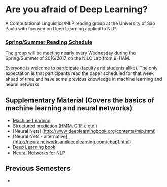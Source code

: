 # Are you afraid of Deep Learning?

A Computational Linguistics/NLP reading group at the University of São Paulo with focused on Deep Learning applied to NLP.

### [Spring/Summer Reading Schedule](https://github.com/edilsonacjr/DeepNILC/wiki/Spring-Summer-2016-2017-Reading-Schedule)

The group will be meeting nearly every Wednesday during the Spring/Summer of 2016/2017 on the NILC Lab from 9-11AM.

Everyone is welcome to participate (faculty and students alike). The only expectation is that participants read the paper scheduled for that week ahead of time and have some previous knowledge in machine learning and neural networks.

## Supplementary Material (Covers the basics of machine learning and neural networks)

* [Machine Learning](http://www.deeplearningbook.org/contents/ml.html)
* [Structured prediction (HMM, CRF e etc.)](https://www.cs.utah.edu/~piyush/teaching/structured_prediction.pdf)
* [Neural Nets] (http://www.deeplearningbook.org/contents/mlp.html)
* [Neural Nets - alternative] (http://neuralnetworksanddeeplearning.com/chap1.html)
* [Deep Learning book](http://www.deeplearningbook.org/)
* [Neural Networks for NLP](http://u.cs.biu.ac.il/~yogo/nnlp.pdf)


## Previous Semesters
* 
